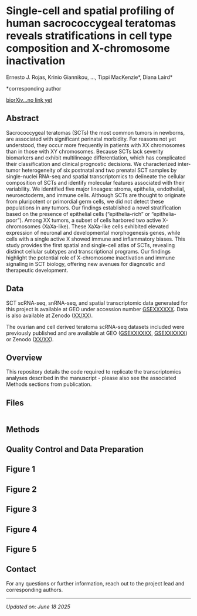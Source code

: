 # Single-cell and spatial profiling of human sacrococcygeal teratomas reveals stratifications in cell type composition and X-chromosome inactivation

Ernesto J. Rojas, Krinio Giannikou, ..., Tippi MacKenzie*, Diana Laird*
  
*corresponding author

[biorXiv...no link yet]()


## Abstract
Sacrococcygeal teratomas (SCTs) the most common tumors in newborns, are associated with significant perinatal morbidity. For reasons not yet understood, they occur more frequently in patients with XX chromosomes than in those with XY chromosomes. Because SCTs lack severity biomarkers and exhibit multilineage differentiation, which has complicated their classification and clinical prognostic decisions. We characterized inter-tumor heterogeneity of six postnatal and two prenatal SCT samples by single-nuclei RNA-seq and spatial transcriptomics to delineate the cellular composition of SCTs and identify molecular features associated with their variability. We identified five major lineages: stroma, epithelia, endothelial, neuroectoderm, and immune cells. Although SCTs are thought to originate from pluripotent or primordial germ cells, we did not detect these populations in any tumors. Our findings established a novel stratification based on the presence of epithelial cells (“epithelia-rich” or “epithelia-poor”). Among XX tumors, a subset of cells harbored two active X-chromosomes (XaXa-like). These XaXa-like cells exhibited elevated expression of neuronal and developmental morphogenesis genes, while cells with a single active X showed immune and inflammatory biases. This study provides the first spatial and single-cell atlas of SCTs, revealing distinct cellular subtypes and transcriptional programs. Our findings highlight the potential role of X-chromosome inactivation and immune signaling in SCT biology, offering new avenues for diagnostic and therapeutic development.

## Data
SCT scRNA-seq, snRNA-seq, and spatial transcriptomic data generated for this project is available at GEO under accession number [GSEXXXXXX](). Data is also available at Zenodo ([XX/XX]()).

The ovarian and cell derived teratoma scRNA-seq datasets included were previously published and are available at GEO ([GSEXXXXXX](), [GSEXXXXXX]()) or Zenodo ([XX/XX]()).


## Overview
This repository details the code required to replicate the transcriptomics analyses described in the manuscript - please also see the associated Methods sections from publication.


## Files
```

```


## Methods

## Quality Control and Data Preparation



## Figure 1



## Figure 2
 
 
 
## Figure 3
 
 
 
## Figure 4
 

 
## Figure 5

 
 
## Contact

For any questions or further information, reach out to the project lead and corresponding authors.

---
  
  *Updated on: June 18 2025*
  
